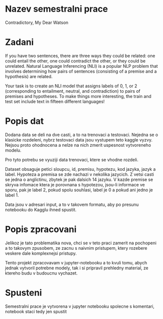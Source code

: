 # Nazev semestralni prace

Contradictory, My Dear Watson

# Zadani

If you have two sentences, there are three ways they could be related: 
one could entail the other, one could contradict the other, or they 
could be unrelated. Natural Language Inferencing (NLI) is a popular 
NLP problem that involves determining how pairs of sentences (consisting 
of a premise and a hypothesis) are related.

Your task is to create an NLI model that assigns labels of 0, 1, or 2 
(corresponding to entailment, neutral, and contradiction) to pairs of 
premises and hypotheses. To make things more interesting, the train and 
test set include text in fifteen different languages! 

# Popis dat

Dodana data se deli na dve casti, a to na trenovaci a testovaci. 
Nejedna se o klasicke rozdeleni, nybrz testovaci data jsou vystupem
teto kaggle vyzvy. Nejsou proto ohodnocena a nelze na nich zmerit
uspesnost vytvoreneho modelu.

Pro tyto potrebu se vyuziji data trenovaci, ktere se vhodne rozdeli.

Dataset obsaguje petici sloupcu, id, premisu, hypotezu, kod jazyka, jazyk a label.
Hypoteza a premisa se zde nachazi v nekolika jazycich. Z vetsi casti se jedna
o anglictinu, zbytek je pak dalsich 14 jazyku. V kazde premise se skryva infomace
ktera je porovnana s hypotezou, jsou-li informace ve sporu, pak je label 2, pokud
spolu souhlasi, label je 0 a pokud ani jedno je label 1.

Data jsou v adresari input, a to v takovem formatu, aby po presunu notebooku
do Kagglu ihned spustit.

# Popis zpracovani

Jelikoz je tato problematika nova, chci se v teto praci zamerit na pochopeni a to 
takovym zpusobem, ze zacnu s naivnim pristupem, ktery rozebere veskere dale 
komplexnejsi pristupy.

Tento projekt zpracovavam v jupyter-notebooku a to kvuli tomu, abych jednak vytvoril
potrebne modely, tak i si pripravil prehledny material, ze ktereho budu v budoucnu vychazet.


# Spusteni

Semestralni prace je vytvorena v jupyter notebooku spolecne s komentari, notebook staci tedy jen spustit